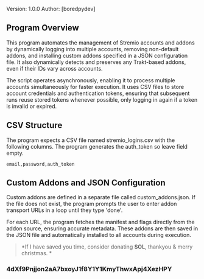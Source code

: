 Version: 1.0.0
Author: [boredpydev]

##  **Program Overview**

This program automates the management of Stremio accounts and addons by dynamically logging into multiple accounts, removing non-default addons, and installing custom addons specified in a JSON configuration file. It also dynamically detects and preserves any Trakt-based addons, even if their IDs vary across accounts.

The script operates asynchronously, enabling it to process multiple accounts simultaneously for faster execution. It uses CSV files to store account credentials and authentication tokens, ensuring that subsequent runs reuse stored tokens whenever possible, only logging in again if a token is invalid or expired.

## **CSV Structure**
The program expects a CSV file named stremio_logins.csv with the following columns. The program generates the auth_token so leave field empty. 

`email,password,auth_token`



## Custom Addons and JSON Configuration
Custom addons are defined in a separate file called custom_addons.json. If the file does not exist, the program prompts the user to enter addon transport URLs in a loop until they type 'done'.

For each URL, the program fetches the manifest and flags directly from the addon source, ensuring accurate metadata. These addons are then saved in the JSON file and automatically installed to all accounts during execution.


> *If I have saved you time, consider donating **SOL**, thankyou & merry christmas. *

### 4dXf9Pnjjon2aA7bxoyJ1f8Y1Y1KmyThwxApj4XezHPY
